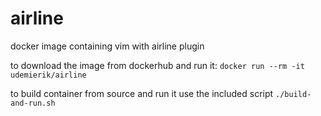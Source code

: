 # airline
docker image containing vim with airline plugin

to download the image from dockerhub and run it:
`docker run --rm -it udemierik/airline`

to build container from source and run it use the included script
`./build-and-run.sh`

